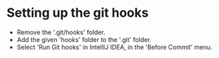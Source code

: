 # Setting up the git hooks
- Remove the '.git/hooks' folder.
- Add the given 'hooks' folder to the '.git' folder.
- Select 'Run Git hooks' in IntellIJ IDEA, in the 'Before Commit' menu.
